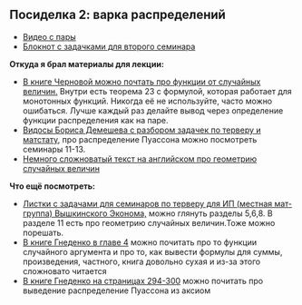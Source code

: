 ## Посиделка 2: варка распределений


- [Видео c пары](https://www.youtube.com/playlist?list=PLNKXA-74YGLgug7l557PiN-hPNCPVmKsJ)
- [Блокнот с задачками для второго семинара](https://colab.research.google.com/drive/1_2Goj4VDZ0Ag2rt4myS8133IGNh3Nlez?usp=sharing)


__Откуда я брал материалы для лекции:__

- [В книге Черновой можно почтать про функции от случайных величин.](https://tvims.nsu.ru/chernova/tv/lec/node32.html) Внутри есть теорема 23 с формулой, которая работает для монотонных функций. Никогда её не используйте, часто можно ошибаться. Лучше каждый раз делайте вывод через определение функции распределения как на паре. 
- [Видосы Бориса Демешева с разбором задачек по терверу и матстату,](https://vimeo.com/showcase/2521777) про распределение Пуассона можно посмотреть семинары 11-13.
- [Немного сложноватый текст на английском про геометрию случайных величин](https://inst.eecs.berkeley.edu/~ee126/sp18/projection.pdf) 


__Что ещё посмотреть:__


- [Листки с задачами для семинаров по терверу для ИП (местная мат-группа) Вышкинского Эконома,](https://github.com/bdemeshev/probability_pro) можно глянуть разделы 5,6,8. В разделе 11 есть про геометрию случайных величин.Тоже можно порешать.
- [В книге Гнеденко в главе 4](https://yadi.sk/i/O4hwgm4Xxz05yQ) можно почитать про то функции случайного аргумента и про то, как вывести формулы для суммы, произведения, частного, книга довольно сухая и из-за этого сложновато читается
- [В книге Гнеденко на страницах 294-300](https://yadi.sk/i/O4hwgm4Xxz05yQ) можно почитать про выведение распределение Пуассона из аксиом 
